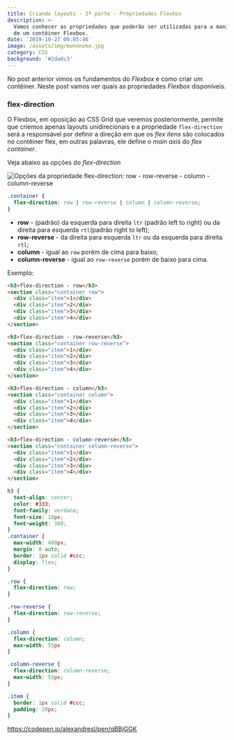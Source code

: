 ```yaml
---
title: Criando layouts - 2ª parte - Propriedades Flexbox
description: >-
  Vamos conhecer as propriedades que poderão ser utilizadas para a manipulação
  de um contêiner Flexbox.
date: '2019-10-27 09:05:46'
image: /assets/img/mononoke.jpg
category: CSS
background: '#2da0c3'
---
```

No post anterior vimos os fundamentos do _Flexbox_ e como criar um contêiner. Neste post vamos ver quais as propriedades _Flexbox_ disponíveis.

### flex-direction

O Flexbox, em oposição ao CSS Grid que veremos posteriormente, permite que criemos apenas layouts unidirecionais e a propriedade `flex-direction` será a responsável por definir a direção em que os _flex itens_ são colocados no contêiner flex, em outras palavras, ele define o _main axis_ do _flex container_.

Veja abaixo as opções do _flex-direction_

![Opções da propriedade flex-direction: row - row-reverse - column - column-reverse](/assets/img/flex-direction.jpg "Opções da propriedade flex-direction: row - row-reverse - column - column-reverse")

```css
.container {
  flex-direction: row | row-reverse | column | column-reverse;
}
```

* **row** - (padrão) da esquerda para direita ```ltr``` (padrão left to right) ou da direita para esquerda ```rtl```(padrão right to left);
* **row-reverse** - da direita para esquerda ```ltr``` ou da esquerda para direita ```rtl```;
* **column** - igual ao ```row``` porém de cima para baixo;
* **column-reverse** - igual ao ```row-reverse``` porém de baixo para cima.


Exemplo:

```html
<h3>flex-direction - row</h3>
<section class="container row">
  <div class="item">1</div>
  <div class="item">2</div>
  <div class="item">3</div>
  <div class="item">4</div>
</section>

<h3>flex-direction - row-reverse</h3>
<section class="container row-reverse">
  <div class="item">1</div>
  <div class="item">2</div>
  <div class="item">3</div>
  <div class="item">4</div>
</section>

<h3>flex-direction - column</h3>
<section class="container column">
  <div class="item">1</div>
  <div class="item">2</div>
  <div class="item">3</div>
  <div class="item">4</div>
</section>

<h3>flex-direction - column-reverse</h3>
<section class="container column-reverse">
  <div class="item">1</div>
  <div class="item">2</div>
  <div class="item">3</div>
  <div class="item">4</div>
</section>
```

```css
h3 {
  text-align: center;
  color: #333;
  font-family: verdana;
  font-size: 18px;
  font-weight: 300;
}
.container {
  max-width: 400px;
  margin: 0 auto;
  border: 1px solid #ccc;
  display: flex;
}

.row {
  flex-direction: row;
}

.row-reverse {
  flex-direction: row-reverse;
}

.column {
  flex-direction: column;
  max-width: 55px
}

.column-reverse {
  flex-direction: column-reverse;
  max-width: 55px;
}

.item {
  border: 1px solid #ccc;
  padding: 20px;
}
```

https://codepen.io/alexandresl/pen/qBBjGGK

### 
